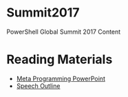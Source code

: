 # Summit2017
PowerShell Global Summit 2017 Content

# Reading Materials
* [Meta Programming PowerPoint](https://docs.google.com/presentation/d/18GUjnqlSks_H7NvZq7xdpnjfirY3qYe20-zEPZeRHFY/edit?usp=sharing)
* [Speech Outline](https://docs.google.com/document/d/1H9mmOi9aSB884U10rhFSn81GTISlYLSul43se8i4s5A/edit?usp=sharing)
